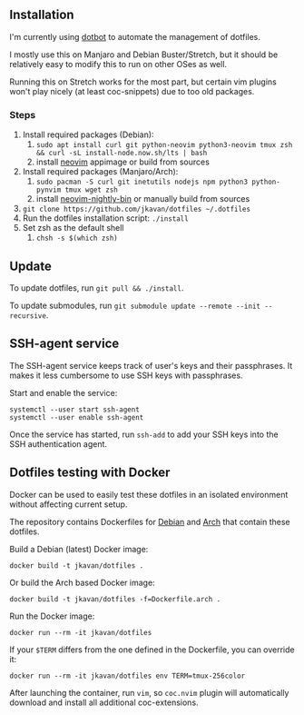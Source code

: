 ## Installation

I'm currently using [dotbot](https://github.com/anishathalye/dotbot) to automate the management of dotfiles.

I mostly use this on Manjaro and Debian Buster/Stretch, but it should be relatively easy to modify this to run on other OSes as well.

Running this on Stretch works for the most part, but certain vim plugins won't play nicely (at least coc-snippets) due to too old packages.

### Steps

1. Install required packages (Debian):
   1. `sudo apt install curl git python-neovim python3-neovim tmux zsh && curl -sL install-node.now.sh/lts | bash`
   1. install [neovim](https://github.com/neovim/neovim/wiki/Installing-Neovim) appimage or build from sources
1. Install required packages (Manjaro/Arch):
   1. `sudo pacman -S curl git inetutils nodejs npm python3 python-pynvim tmux wget zsh`
   1. install [neovim-nightly-bin](https://aur.archlinux.org/packages/neovim-nightly-bin/) or manually build from sources
1. `git clone https://github.com/jkavan/dotfiles ~/.dotfiles`
1. Run the dotfiles installation script: `./install`
1. Set zsh as the default shell
   1. `chsh -s $(which zsh)`

## Update

To update dotfiles, run `git pull && ./install`.

To update submodules, run `git submodule update --remote --init --recursive`.

## SSH-agent service

The SSH-agent service keeps track of user's keys and their passphrases. It makes it less cumbersome to use SSH keys with passphrases.

Start and enable the service:

```shell
systemctl --user start ssh-agent
systemctl --user enable ssh-agent
```

Once the service has started, run `ssh-add` to add your SSH keys into the SSH authentication agent.

## Dotfiles testing with Docker

Docker can be used to easily test these dotfiles in an isolated environment without affecting current setup.

The repository contains Dockerfiles for [Debian](Dockerfile) and [Arch](Dockerfile) that contain these dotfiles.

Build a Debian (latest) Docker image:

`docker build -t jkavan/dotfiles .`

Or build the Arch based Docker image:

`docker build -t jkavan/dotfiles -f=Dockerfile.arch .`

Run the Docker image:

`docker run --rm -it jkavan/dotfiles`

If your `$TERM` differs from the one defined in the Dockerfile, you can override it:

`docker run --rm -it jkavan/dotfiles env TERM=tmux-256color`

After launching the container, run `vim`, so `coc.nvim` plugin will automatically download and install all additional coc-extensions.

